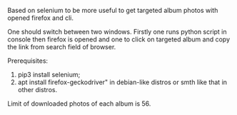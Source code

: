 Based on selenium to be more useful to get targeted album photos with opened firefox and cli. 

One should switch between two windows. Firstly one runs python script in console then firefox is opened and one to click on targeted album and copy the link from search field of browser.

Prerequisites:
1. pip3 install selenium;
2. apt install firefox-geckodriver" in debian-like distros or smth like that in other distros.

Limit of downloaded photos of each album is 56.
